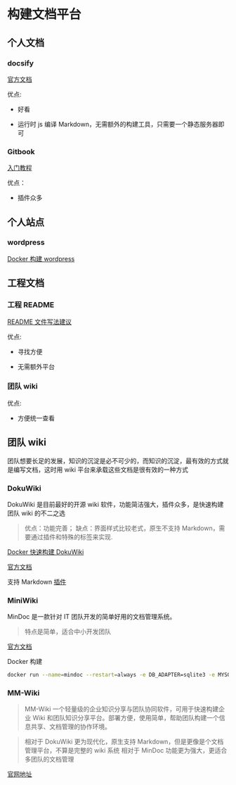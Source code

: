 # 构建文档平台

## 个人文档

### docsify

[官方文档](https://docsify.js.org/#/)

优点:

- 好看

- 运行时 js 编译 Markdown，无需额外的构建工具，只需要一个静态服务器即可

### Gitbook

[入门教程](https://chaolinye.github.io/2018/11/23/gitbook/)

优点：

- 插件众多

## 个人站点

### wordpress

[Docker 构建 wordpress](https://gitee.com/yechaolin/hello-docker/tree/master/wordpress)

## 工程文档

### 工程 README

[README 文件写法建议](../home/hello-readme)

优点:

- 寻找方便

- 无需额外平台

### 团队 wiki

优点:

- 方便统一查看

## 团队 wiki

团队想要长足的发展，知识的沉淀是必不可少的，而知识的沉淀，最有效的方式就是编写文档，这时用 wiki 平台来承载这些文档是很有效的一种方式

### DokuWiki

DokuWiki 是目前最好的开源 wiki 软件，功能简洁强大，插件众多，是快速构建团队 wiki 的不二之选

> 优点：功能完善；
> 缺点：界面样式比较老式，原生不支持 Markdown，需要通过插件和特殊的标签来实现.

[Docker 快速构建 DokuWiki](https://gitee.com/yechaolin/hello-docker/tree/master/dokuwiki)

[官方文档](https://www.dokuwiki.org/page#create_a_page)

支持 Markdown [插件](https://www.dokuwiki.org/plugin:mdpage?s[]=markdown)

### MiniWiki

MinDoc 是一款针对 IT 团队开发的简单好用的文档管理系统。

> 特点是简单，适合中小开发团队

[官方文档](https://www.iminho.me/)

Docker 构建

```bash
docker run --name=mindoc --restart=always -e DB_ADAPTER=sqlite3 -e MYSQL_INSTANCE_NAME=./database/mindoc.db -e CACHE=true -e CACHE_PROVIDER=file -e ENABLE_EXPORT=true -p 8181:8181 -d registry.cn-hangzhou.aliyuncs.com/mindoc/mindoc:v0.12
```

### MM-Wiki

> MM-Wiki 一个轻量级的企业知识分享与团队协同软件，可用于快速构建企业 Wiki 和团队知识分享平台。部署方便，使用简单，帮助团队构建一个信息共享、文档管理的协作环境。

> 相对于 DokuWiki 更为现代化，原生支持 Markdown，但是更像是个文档管理平台，不算是完整的 wiki 系统
> 相对于 MinDoc 功能更为强大，更适合多团队的文档管理

[官网地址](https://github.com/phachon/mm-wiki)




